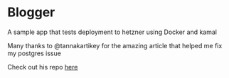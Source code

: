 # Blogger

A sample app that tests deployment to hetzner using Docker and kamal

Many thanks to @tannakartikey for the amazing article that helped me fix my postgres issue

Check out his repo [here]('https://github.com/tannakartikey/rails_71_mrsk_deploy')
